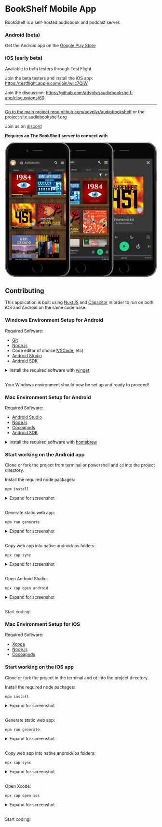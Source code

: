 # BookShelf Mobile App

BookShelf is a self-hosted audiobook and podcast server.

### Android (beta)
Get the Android app on the [Google Play Store](https://play.google.com/store/apps/details?id=com.bookshelf.app)

### iOS (early beta)

Available to beta testers through Test Flight

Join the beta testers and install the iOS app: https://testflight.apple.com/join/wiic7QIW


Join the discussion: https://github.com/advplyr/audiobookshelf-app/discussions/60

---

[Go to the main project repo github.com/advplyr/audiobookshelf](https://github.com/advplyr/audiobookshelf) or the project site [audiobookshelf.org](https://audiobookshelf.org)

Join us on [discord](https://discord.gg/pJsjuNCKRq)

**Requires an The BookShelf server to connect with**

<img alt="Screenshot1" src="https://github.com/advplyr/audiobookshelf-app/raw/master/screenshots/BookshelfViews.png" />


## Contributing

This application is built using [NuxtJS](https://nuxtjs.org/) and [Capacitor](https://capacitorjs.com/) in order to run on both iOS and Android on the same code base.

### Windows Environment Setup for Android

Required Software:

* [Git](https://git-scm.com/downloads)
* [Node.js](https://nodejs.org/en/)
* Code editor of choice([VSCode](https://code.visualstudio.com/download), etc)
* [Android Studio](https://developer.android.com/studio)
* [Android SDK](https://developer.android.com/studio)

<details>
<summary>Install the required software with <a href=(https://docs.microsoft.com/en-us/windows/package-manager/winget/#production-recommended)>winget</a></summary>

<p>
Note: This requires a PowerShell prompt with winget installed.  You should be able to copy and paste the code block to install.  If you use an elevated PowerShell prompt, UAC will not pop up during the installs.

```PowerShell
winget install -e --id Git.Git; `
winget install -e --id Microsoft.VisualStudioCode; `
winget install -e --id  Google.AndroidStudio; `
winget install -e --id OpenJS.NodeJS --version 16.12.0; #v17 has issues with openssl
```

![](/screenshots/dev_setup_windows_winget.png)

</p>
</details>
<br>

Your Windows environment should now be set up and ready to proceed!

### Mac Environment Setup for Android

Required Software:

* [Android Studio](https://developer.android.com/studio)
* [Node.js](https://nodejs.org/en/)
* [Cocoapods](https://guides.cocoapods.org/using/getting-started.html#installation)
* [Android SDK](https://developer.android.com/studio)

<details>
<summary>Install the required software with <a href=(https://brew.sh/)>homebrew</a></summary>

<p>

```zsh
brew install android-studio node cocoapods
```

</p>
</details>

### Start working on the Android app

Clone or fork the project from terminal or powershell and `cd` into the project directory.

Install the required node packages:
```shell
npm install
```

<details>
<summary>Expand for screenshot</summary>

![](/screenshots/dev_setup_android_npm_install.png)
</details>
<br>

Generate static web app:
```shell
npm run generate
```

<details>
<summary>Expand for screenshot</summary>

![](/screenshots/dev_setup_android_npm_run.png)
</details>
<br>

Copy web app into native android/ios folders:
```shell
npx cap sync
```

<details>
<summary>Expand for screenshot</summary>

![](/screenshots/dev_setup_android_cap_sync.png)
</details>
<br>

Open Android Studio:

```shell
npx cap open android
```

<details>
<summary>Expand for screenshot</summary>

![](/screenshots/dev_setup_cap_android.png)
</details>
<br>

Start coding!

### Mac Environment Setup for iOS

Required Software:

* [Xcode](https://developer.apple.com/xcode/)
* [Node.js](https://nodejs.org/en/)
* [Cocoapods](https://guides.cocoapods.org/using/getting-started.html#installation)

### Start working on the iOS app

Clone or fork the project in the terminal and `cd` into the project directory.

Install the required node packages:
```shell
npm install
```

<details>
<summary>Expand for screenshot</summary>

![](/screenshots/dev_setup_ios_npm_install.png)
</details>
<br>

Generate static web app:
```shell
npm run generate
```

<details>
<summary>Expand for screenshot</summary>

![](/screenshots/dev_setup_ios_npm_generate.png)
</details>
<br>

Copy web app into native android/ios folders:
```shell
npx cap sync
```

<details>
<summary>Expand for screenshot</summary>

![](/screenshots/dev_setup_ios_cap_sync.png)
</details>
<br>

Open Xcode:

```shell
npx cap open ios
```

<details>
<summary>Expand for screenshot</summary>

![](/screenshots/dev_setup_ios_cap_open.png)
</details>
<br>

Start coding!
